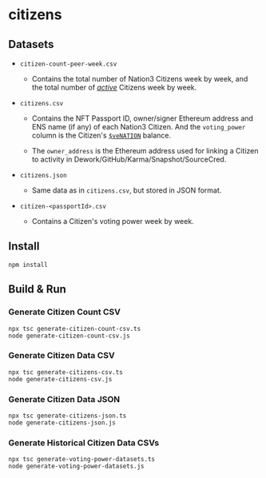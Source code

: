 # citizens

## Datasets

- `citizen-count-peer-week.csv`

    - Contains the total number of Nation3 Citizens week by week, and the total number of [_active_](https://github.com/nation3/nationcred-datasets/tree/main/nationcred#definition-of-active) Citizens week by week.
    
- `citizens.csv`

    - Contains the NFT Passport ID, owner/signer Ethereum address and ENS name (if any) of each Nation3 Citizen.  And the `voting_power` column is the Citizen's [`$veNATION`](https://wiki.nation3.org/token/#venation) balance.

    - The `owner_address` is the Ethereum address used for linking a Citizen to activity in Dework/GitHub/Karma/Snapshot/SourceCred.

- `citizens.json`

    - Same data as in `citizens.csv`, but stored in JSON format.

- `citizen-<passportId>.csv`

    - Contains a Citizen's voting power week by week.

## Install

```
npm install
```

## Build & Run

### Generate Citizen Count CSV

```
npx tsc generate-citizen-count-csv.ts
node generate-citizen-count-csv.js
```

### Generate Citizen Data CSV

```
npx tsc generate-citizens-csv.ts
node generate-citizens-csv.js
```

### Generate Citizen Data JSON

```
npx tsc generate-citizens-json.ts
node generate-citizens-json.js
```

### Generate Historical Citizen Data CSVs

```
npx tsc generate-voting-power-datasets.ts
node generate-voting-power-datasets.js
```
